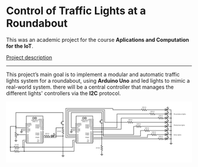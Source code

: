 # Control of Traffic Lights at a Roundabout

This was an academic project for the course **Aplications and Computation for the IoT**.

[Project description](ACIC--lab_3--project--2022-12-21.pdf)

---

This project’s main goal is to implement a modular and automatic traffic lights system for a roundabout, using **Arduino Uno** and led lights to mimic a real-world system. there will be a central controller that manages the             different lights' controllers via the **I2C** protocol.

![circuit](circuit.png)
